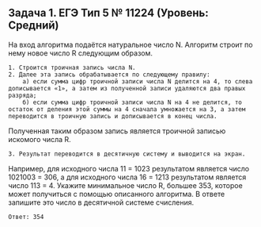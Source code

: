## Задача 1. ЕГЭ Тип 5 № 11224 (Уровень: Средний)

На вход алгоритма подаётся натуральное число N. 
Алгоритм строит по нему новое число R следующим образом.

```
1. Строится троичная запись числа N.
2. Далее эта запись обрабатывается по следующему правилу:
    а) если сумма цифр троичной записи числа N делится на 4, то слева дописывается «1», а затем из полученной записи удаляются два правых разряда;
    б) если сумма цифр троичной записи числа N на 4 не делится, то остаток от деления этой суммы на 4 сначала умножается на 3, а затем переводится в троичную запись и дописывается в конец числа.
```

Полученная таким образом запись является троичной записью искомого числа R.
```
3. Результат переводится в десятичную систему и выводится на экран.
```

Например, для исходного числа 11 = 1023 результатом является число 1021003 = 306, а для исходного числа 16 = 1213 результатом является число 113 = 4.
Укажите минимальное число R, большее 353, которое может получиться с помощью описанного алгоритма. В ответе запишите это число в десятичной системе счисления.

```
Ответ: 354
```